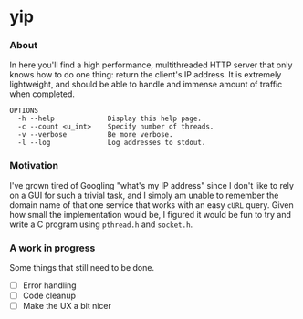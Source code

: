 # yip

### About

In here you'll find a high performance, multithreaded HTTP server that only knows how to do one thing: return the client's IP address. It is extremely lightweight, and should be able to handle and immense amount of traffic when completed.

```
OPTIONS
  -h --help             Display this help page.
  -c --count <u_int>    Specify number of threads.
  -v --verbose          Be more verbose.
  -l --log              Log addresses to stdout.
```

### Motivation

I've grown tired of Googling "what's my IP address" since I don't like to rely on a GUI for such a trivial task, and I simply am unable to remember the domain name of that one service that works with an easy `cURL` query. Given how small the implementation would be, I figured it would be fun to try and write a C program using `pthread.h` and `socket.h`.

### A work in progress

Some things that still need to be done.

- [ ] Error handling
- [ ] Code cleanup
- [ ] Make the UX a bit nicer
